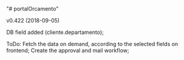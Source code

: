 "# portalOrcamento" 

v0.422 (2018-09-05)

DB field added (cliente.departamento);

ToDo:
Fetch the data on demand, according to the selected fields on frontend;
Create the approval and mail workflow;
